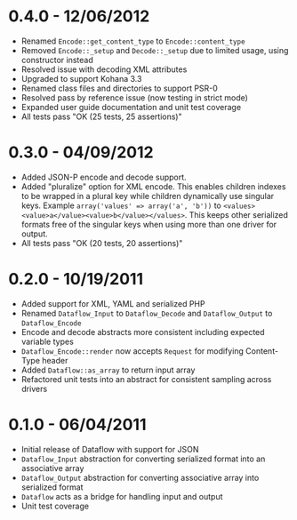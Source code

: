 # 0.4.0 - 12/06/2012

- Renamed `Encode::get_content_type` to `Encode::content_type`
- Removed `Encode::_setup` and `Decode::_setup` due to limited usage, using constructor instead
- Resolved issue with decoding XML attributes
- Upgraded to support Kohana 3.3
- Renamed class files and directories to support PSR-0
- Resolved pass by reference issue (now testing in strict mode)
- Expanded user guide documentation and unit test coverage
- All tests pass "OK (25 tests, 25 assertions)"

# 0.3.0 - 04/09/2012

- Added JSON-P encode and decode support.
- Added "pluralize" option for XML encode. This enables children indexes to be wrapped in a plural key 
while children dynamically use singular keys. Example `array('values' => array('a', 'b'))` to 
`<values><value>a</value><value>b</value></values>`. This keeps other serialized formats free of 
the singular keys when using more than one driver for output.
- All tests pass "OK (20 tests, 20 assertions)"

# 0.2.0 - 10/19/2011

- Added support for XML, YAML and serialized PHP
- Renamed `Dataflow_Input` to `Dataflow_Decode` and `Dataflow_Output` to `Dataflow_Encode`
- Encode and decode abstracts more consistent including expected variable types
- `Dataflow_Encode::render` now accepts `Request` for modifying Content-Type header
- Added `Dataflow::as_array` to return input array
- Refactored unit tests into an abstract for consistent sampling across drivers

# 0.1.0 - 06/04/2011

- Initial release of Dataflow with support for JSON
- `Dataflow_Input` abstraction for converting serialized format into an associative array
- `Dataflow_Output` abstraction for converting associative array into serialized format
- `Dataflow` acts as a bridge for handling input and output
- Unit test coverage
